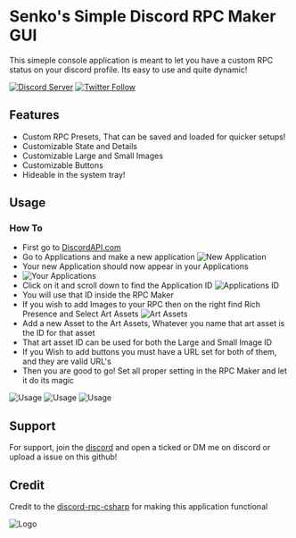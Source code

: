 
# Senko's Simple Discord RPC Maker GUI

This simeple console application is meant to let you have a custom RPC status on your discord profile. Its easy to use and quite dynamic!



[![Discord Server](https://img.shields.io/discord/914575394735284344?color=purple&label=Discord&style=plastic)](https://discord.gg/fxpPgHqwUr) [![Twitter Follow](https://img.shields.io/twitter/follow/SenkoPur?style=social&labelColor=%23a200ed&color=%23000000)](https://twitter.com/intent/follow?original_referer=https%3A%2F%2Fgithub.com%2FItsSenko&screen_name=SenkoPur)


## Features

- Custom RPC Presets, That can be saved and loaded for quicker setups!
- Customizable State and Details
- Customizable Large and Small Images
- Customizable Buttons
- Hideable in the system tray!

## Usage

### How To
- First go to [DiscordAPI.com](https://discordapi.com)
- Go to Applications and make a new application ![New Application](https://i.imgur.com/f3EwKjl.png)
- Your new Application should now appear in your Applications 
- ![Your Applications](https://i.imgur.com/OJqTl5A.png)
- Click on it and scroll down to find the Application ID ![Applications ID](https://i.imgur.com/bolB6UD.png)
- You will use that ID inside the RPC Maker
- If you wish to add Images to your RPC then on the right find Rich Presence and Select Art Assets ![Art Assets](https://i.imgur.com/YjIolYY.png)
- Add a new Asset to the Art Assets, Whatever you name that art asset is the ID for that asset
- That art asset ID can be used for both the Large and Small Image ID
- If you Wish to add buttons you must have a URL set for both of them, and they are valid URL's
- Then you are good to go! Set all proper setting in the RPC Maker and let it do its magic

![Usage](https://i.imgur.com/FP7WZkw.png)
![Usage](https://i.imgur.com/UA2be2R.png)
![Usage](https://i.imgur.com/j1iwjxM.png)


## Support

For support, join the [discord](https://discord.gg/fxpPgHqwUr) and open a ticked or DM me on discord or upload a issue on this github!


## Credit

Credit to the [discord-rpc-csharp](https://github.com/Lachee/discord-rpc-csharp) for making this application functional


![Logo](https://imgur.com/7DI9STR.png)

